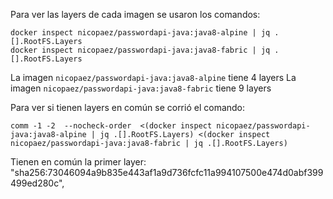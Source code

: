 Para ver las layers de cada imagen se usaron los comandos:
```shell
docker inspect nicopaez/passwordapi-java:java8-alpine | jq .[].RootFS.Layers
docker inspect nicopaez/passwordapi-java:java8-fabric | jq .[].RootFS.Layers
```

La imagen `nicopaez/passwordapi-java:java8-alpine` tiene 4 layers 
La imagen `nicopaez/passwordapi-java:java8-fabric` tiene 9 layers

Para ver si tienen layers en común se corrió el comando:
```shell
comm -1 -2  --nocheck-order  <(docker inspect nicopaez/passwordapi-java:java8-alpine | jq .[].RootFS.Layers) <(docker inspect nicopaez/passwordapi-java:java8-fabric | jq .[].RootFS.Layers)
```

Tienen en común la primer layer:
"sha256:73046094a9b835e443af1a9d736fcfc11a994107500e474d0abf399499ed280c",



